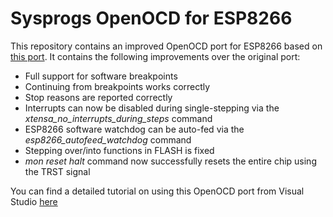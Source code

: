 Sysprogs OpenOCD for ESP8266
=================

This repository contains an improved OpenOCD port for ESP8266 based on [this port](https://github.com/projectgus/openocd).
It contains the following improvements over the original port:
* Full support for software breakpoints
* Continuing from breakpoints works correctly
* Stop reasons are reported correctly
* Interrupts can now be disabled during single-stepping via the *xtensa_no_interrupts_during_steps* command
* ESP8266 software watchdog can be auto-fed via the *esp8266_autofeed_watchdog* command
* Stepping over/into functions in FLASH is fixed
* *mon reset halt* command now successfully resets the entire chip using the TRST signal

You can find a detailed tutorial on using this OpenOCD port from Visual Studio [here](http://visualgdb.com/tutorials/esp8266/openocd/)